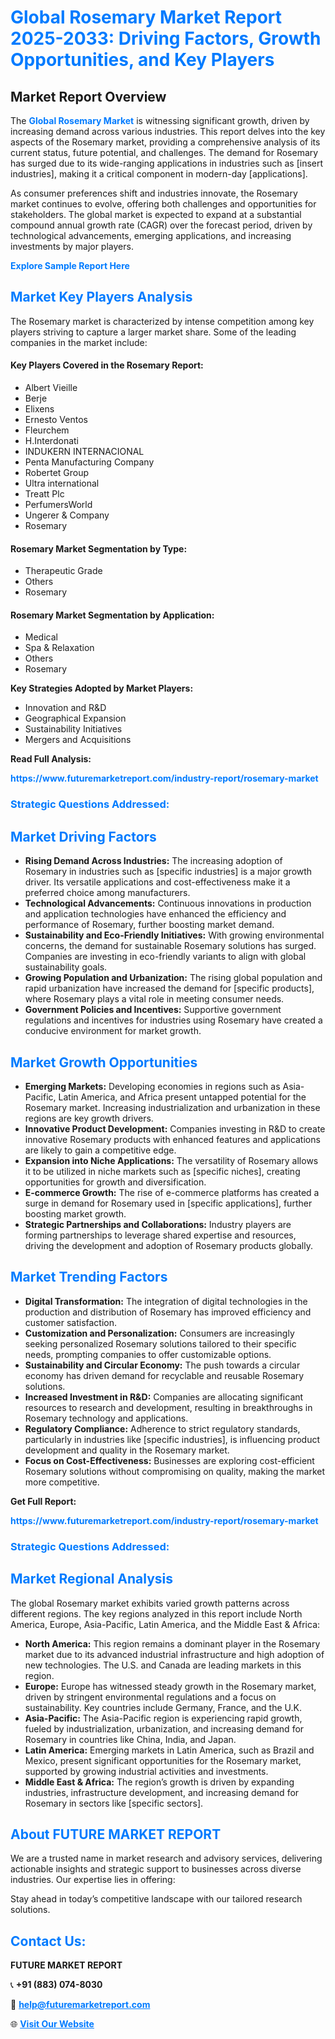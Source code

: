 <h1 style="color: #007BFF;">Global Rosemary Market Report 2025-2033: Driving Factors, Growth Opportunities, and Key Players</h1>

<section id="overview">
<h2>Market Report Overview</h2>
<p>The <a href="https://www.futuremarketreport.com/industry-report/rosemary-market" style="color: #007BFF; text-decoration: none;"><strong>Global Rosemary Market</strong></a> is witnessing significant growth, driven by increasing demand across various industries. This report delves into the key aspects of the Rosemary market, providing a comprehensive analysis of its current status, future potential, and challenges. The demand for Rosemary has surged due to its wide-ranging applications in industries such as [insert industries], making it a critical component in modern-day [applications].</p>
<p>As consumer preferences shift and industries innovate, the Rosemary market continues to evolve, offering both challenges and opportunities for stakeholders. The global market is expected to expand at a substantial compound annual growth rate (CAGR) over the forecast period, driven by technological advancements, emerging applications, and increasing investments by major players.</p>
</section>

<section id="overview">
<p><a href="https://www.futuremarketreport.com/request-sample/reportId=100954" style="color: #007BFF; text-decoration: none;"><strong>Explore Sample Report Here</strong></a></p>
</section>

<section id="key-players">
<h2 style="color: #007BFF;">Market Key Players Analysis</h2>
<p>The Rosemary market is characterized by intense competition among key players striving to capture a larger market share. Some of the leading companies in the market include:</p>
<h4>Key Players Covered in the Rosemary Report:</h4>
<ul><li>Albert Vieille</li><li>Berje</li><li>Elixens</li><li>Ernesto Ventos</li><li>Fleurchem</li><li>H.Interdonati</li><li>INDUKERN INTERNACIONAL</li><li>Penta Manufacturing Company</li><li>Robertet Group</li><li>Ultra international</li><li>Treatt Plc</li><li>PerfumersWorld</li><li>Ungerer &amp; Company</li><li>Rosemary</li></ul>
<h4>Rosemary Market Segmentation by Type:</h4>
<ul><li>Therapeutic Grade</li><li>Others</li><li>Rosemary</li></ul>

<h4>Rosemary Market Segmentation by Application:</h4>
<ul><li>Medical</li><li>Spa &amp; Relaxation</li><li>Others</li><li>Rosemary</li></ul>
<p><strong>Key Strategies Adopted by Market Players:</strong></p>
<ul>
<li>Innovation and R&D</li>
<li>Geographical Expansion</li>
<li>Sustainability Initiatives</li>
<li>Mergers and Acquisitions</li>
</ul>
</section>

<section>
<p><strong>Read Full Analysis: </strong></p><a href="https://www.futuremarketreport.com/industry-report/rosemary-market" style="color: #007BFF; text-decoration: none;"><strong>https://www.futuremarketreport.com/industry-report/rosemary-market</strong></a>
<h3 style="color: #007BFF;">Strategic Questions Addressed:</h3>
</section>

<section id="driving-factors">
<h2 style="color: #007BFF;">Market Driving Factors</h2>
<ul>
<li><strong>Rising Demand Across Industries:</strong> The increasing adoption of Rosemary in industries such as [specific industries] is a major growth driver. Its versatile applications and cost-effectiveness make it a preferred choice among manufacturers.</li>
<li><strong>Technological Advancements:</strong> Continuous innovations in production and application technologies have enhanced the efficiency and performance of Rosemary, further boosting market demand.</li>
<li><strong>Sustainability and Eco-Friendly Initiatives:</strong> With growing environmental concerns, the demand for sustainable Rosemary solutions has surged. Companies are investing in eco-friendly variants to align with global sustainability goals.</li>
<li><strong>Growing Population and Urbanization:</strong> The rising global population and rapid urbanization have increased the demand for [specific products], where Rosemary plays a vital role in meeting consumer needs.</li>
<li><strong>Government Policies and Incentives:</strong> Supportive government regulations and incentives for industries using Rosemary have created a conducive environment for market growth.</li>
</ul>
</section>

<section id="growth-opportunities">
<h2 style="color: #007BFF;">Market Growth Opportunities</h2>
<ul>
<li><strong>Emerging Markets:</strong> Developing economies in regions such as Asia-Pacific, Latin America, and Africa present untapped potential for the Rosemary market. Increasing industrialization and urbanization in these regions are key growth drivers.</li>
<li><strong>Innovative Product Development:</strong> Companies investing in R&D to create innovative Rosemary products with enhanced features and applications are likely to gain a competitive edge.</li>
<li><strong>Expansion into Niche Applications:</strong> The versatility of Rosemary allows it to be utilized in niche markets such as [specific niches], creating opportunities for growth and diversification.</li>
<li><strong>E-commerce Growth:</strong> The rise of e-commerce platforms has created a surge in demand for Rosemary used in [specific applications], further boosting market growth.</li>
<li><strong>Strategic Partnerships and Collaborations:</strong> Industry players are forming partnerships to leverage shared expertise and resources, driving the development and adoption of Rosemary products globally.</li>
</ul>
</section>

<section id="trending-factors">
<h2 style="color: #007BFF;">Market Trending Factors</h2>
<ul>
<li><strong>Digital Transformation:</strong> The integration of digital technologies in the production and distribution of Rosemary has improved efficiency and customer satisfaction.</li>
<li><strong>Customization and Personalization:</strong> Consumers are increasingly seeking personalized Rosemary solutions tailored to their specific needs, prompting companies to offer customizable options.</li>
<li><strong>Sustainability and Circular Economy:</strong> The push towards a circular economy has driven demand for recyclable and reusable Rosemary solutions.</li>
<li><strong>Increased Investment in R&D:</strong> Companies are allocating significant resources to research and development, resulting in breakthroughs in Rosemary technology and applications.</li>
<li><strong>Regulatory Compliance:</strong> Adherence to strict regulatory standards, particularly in industries like [specific industries], is influencing product development and quality in the Rosemary market.</li>
<li><strong>Focus on Cost-Effectiveness:</strong> Businesses are exploring cost-efficient Rosemary solutions without compromising on quality, making the market more competitive.</li>
</ul>
</section>

<section>
<p><strong>Get Full Report: </strong></p><a href="https://www.futuremarketreport.com/industry-report/rosemary-market" style="color: #007BFF; text-decoration: none;"><strong>https://www.futuremarketreport.com/industry-report/rosemary-market</strong></a>
<h3 style="color: #007BFF;">Strategic Questions Addressed:</h3>
</section>


<section id="regional-analysis">
<h2 style="color: #007BFF;">Market Regional Analysis</h2>
<p>The global Rosemary market exhibits varied growth patterns across different regions. The key regions analyzed in this report include North America, Europe, Asia-Pacific, Latin America, and the Middle East & Africa:</p>
<ul>
<li><strong>North America:</strong> This region remains a dominant player in the Rosemary market due to its advanced industrial infrastructure and high adoption of new technologies. The U.S. and Canada are leading markets in this region.</li>
<li><strong>Europe:</strong> Europe has witnessed steady growth in the Rosemary market, driven by stringent environmental regulations and a focus on sustainability. Key countries include Germany, France, and the U.K.</li>
<li><strong>Asia-Pacific:</strong> The Asia-Pacific region is experiencing rapid growth, fueled by industrialization, urbanization, and increasing demand for Rosemary in countries like China, India, and Japan.</li>
<li><strong>Latin America:</strong> Emerging markets in Latin America, such as Brazil and Mexico, present significant opportunities for the Rosemary market, supported by growing industrial activities and investments.</li>
<li><strong>Middle East & Africa:</strong> The region’s growth is driven by expanding industries, infrastructure development, and increasing demand for Rosemary in sectors like [specific sectors].</li>
</ul>
</section>

<footer>
<h2 style="color: #007BFF;">About FUTURE MARKET REPORT</h2>
<p>We are a trusted name in market research and advisory services, delivering actionable insights and strategic support to businesses across diverse industries. Our expertise lies in offering:</p>

<p>Stay ahead in today’s competitive landscape with our tailored research solutions.</p>

<h2 style="color: #007BFF;">Contact Us:</h2>
<p><strong>FUTURE MARKET REPORT</strong></p>
<p>📞 <strong>+91 (883) 074-8030</strong></p>
<p>📧 <strong><a href="mailto:help@futuremarketreport.com" style="color: #007BFF;">help@futuremarketreport.com</a></strong></p>
<p>🌐 <strong><a href="https://www.futuremarketreport.com/" style="color: #007BFF;">Visit Our Website</a></strong></p>
</footer>
